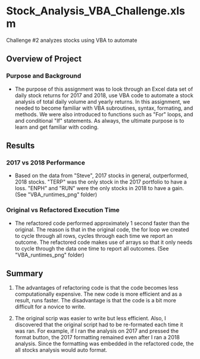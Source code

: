 # Stock_Analysis_VBA_Challenge.xlsm
Challenge #2 analyzes stocks using VBA to automate
## Overview of Project

### Purpose and Background

- The purpose of this assignment was to look through an Excel data set 
  of daily stock returns for 2017 and 2018, use VBA code to automate a 
  stock analysis of total daily volume and yearly returns. In this
  assignment, we needed to become familiar with VBA subroutines, syntax,
  formating, and methods. We were also introduced to functions such as
  "For" loops, and and conditional "If" statements. As always, the
  ultimate purpose is to learn and get familiar with coding.

## Results

### 2017 vs 2018 Performance

- Based on the data from "Steve", 2017 stocks in general, outperformed,
  2018 stocks. "TERP" was the only stock in the 2017 portfolio to have a 
  loss. "ENPH" and "RUN" were the only stocks in 2018 to have a gain.
  (See "VBA_runtimes_png" folder)


### Original vs Refactored Execution Time

- The refactored code performed approximately 1 second faster than the 
  original. The reason is that in the original code, the for loop we 
  created to cycle through all rows, cycles through each time we report 
  an outcome. The refactored code makes use of arrays so that it only
  needs to cycle through the data one time to report all outcomes.
  (See "VBA_runtimes_png" folder)
  
## Summary

1) The advantages of refactoring code is that the code becomes less
   computationally expensive. The new code is more efficient and as a 
   result, runs faster. The disadvantage is that the code is a bit more 
   difficult for a novice to write.

2) The original scrip was easier to write but less efficient. Also, I
   discovered that the original script had to be re-formated each time
   it was ran. For example, if I ran the analysis on 2017 and pressed the
   format button, the 2017 formatting remained even after I ran a 2018
   analysis. Since the formatting was embedded in the refactored code,
   the all stocks analysis would auto format.
